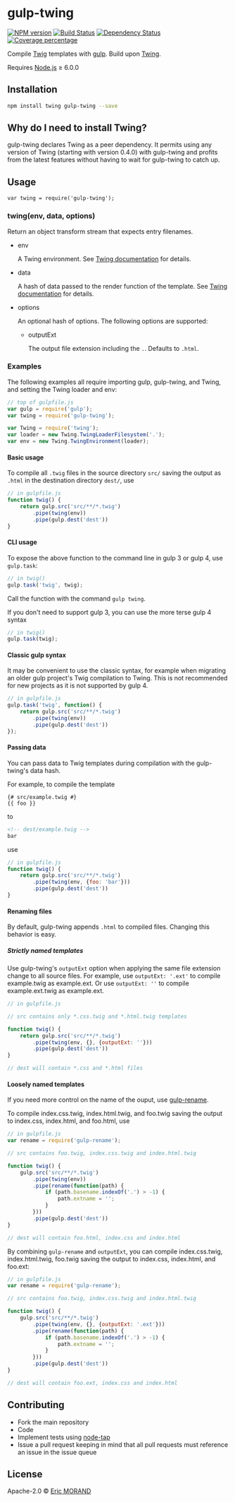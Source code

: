 # gulp-twing

[![NPM version][npm-image]][npm-url] [![Build Status][travis-image]][travis-url] [![Dependency Status][daviddm-image]][daviddm-url] [![Coverage percentage][coveralls-image]][coveralls-url]

Compile [Twig](https://github.com/twigphp/Twig) templates with [gulp](https://github.com/gulpjs/gulp). Build upon [Twing](https://github.com/ericmorand/twing).

Requires [Node.js](https://github.com/nodejs/node) ≥ 6.0.0

## Installation

```bash
npm install twing gulp-twing --save
```

## Why do I need to install Twing?

gulp-twing declares Twing as a peer dependency. It permits using any version of Twing (starting with version 0.4.0) with gulp-twing and profits from the latest features without having to wait for gulp-twing to catch up.

## Usage

`var twing = require('gulp-twing');`

### twing(env, data, options)

Return an object transform stream that expects entry filenames.

* env

  A Twing environment. See [Twing documentation](https://ericmorand.github.io/twing/api.html) for details.

* data

  A hash of data passed to the render function of the template. See [Twing documentation](https://ericmorand.github.io/twing/api.html#rendering-templates) for details.

* options

  An optional hash of options. The following options are supported:

  * outputExt

    The output file extension including the `.`. Defaults to `.html`.

### Examples

The following examples all require importing gulp, gulp-twing, and Twing, and setting the Twing loader and env:

```javascript
// top of gulpfile.js
var gulp = require('gulp');
var twing = require('gulp-twing');

var Twing = require('twing');
var loader = new Twing.TwingLoaderFilesystem('.');
var env = new Twing.TwingEnvironment(loader);
```

#### Basic usage

To compile all `.twig` files in the source directory `src/` saving the output as `.html` in the destination directory `dest/`, use

```javascript
// in gulpfile.js
function twig() {
    return gulp.src('src/**/*.twig')
        .pipe(twing(env))
        .pipe(gulp.dest('dest'))
}
```

#### CLI usage

To expose the above function to the command line in gulp 3 or gulp 4, use `gulp.task`:

```javascript
// in twig()
gulp.task('twig', twig);
```

Call the function with the command `gulp twing`.

If you don't need to support gulp 3, you can use the more terse gulp 4 syntax

```javascript
// in twig()
gulp.task(twig);
```

#### Classic gulp syntax

It may be convenient to use the classic syntax, for example when migrating an older gulp project's Twig compilation to Twing. This is not recommended for new projects as it is not supported by gulp 4.

```javascript
// in gulpfile.js
gulp.task('twig', function() {
    return gulp.src('src/**/*.twig')
        .pipe(twing(env))
        .pipe(gulp.dest('dest'))
});
```

#### Passing data

You can pass data to Twig templates during compilation with the gulp-twing's data hash.

For example, to compile the template

```twig
{# src/example.twig #}
{{ foo }}
```

to

```html
<!-- dest/example.twig -->
bar
```

use

```javascript
// in gulpfile.js
function twig() {
    return gulp.src('src/**/*.twig')
        .pipe(twing(env, {foo: 'bar'}))
        .pipe(gulp.dest('dest'))
}
```

#### Renaming files

By default, gulp-twing appends `.html` to compiled files. Changing this behavior is easy.

##### Strictly named templates

Use gulp-twing's `outputExt` option when applying the same file extension change to all source files. For example, use `outputExt: '.ext'` to compile example.twig as example.ext. Or use `outputExt: ''` to compile example.ext.twig as example.ext.

```javascript
// in gulpfile.js

// src contains only *.css.twig and *.html.twig templates

function twig() {
    return gulp.src('src/**/*.twig')
        .pipe(twing(env, {}, {outputExt: ''}))
        .pipe(gulp.dest('dest'))
}

// dest will contain *.css and *.html files
```

#### Loosely named templates

If you need more control on the name of the ouput, use [gulp-rename](https://www.npmjs.com/package/gulp-rename).

To compile index.css.twig, index.html.twig, and foo.twig saving the output to index.css, index.html, and foo.html, use

```javascript
// in gulpfile.js
var rename = require('gulp-rename');

// src contains foo.twig, index.css.twig and index.html.twig

function twig() {
    gulp.src('src/**/*.twig')
        .pipe(twing(env))
        .pipe(rename(function(path) {
            if (path.basename.indexOf('.') > -1) {
                path.extname = '';
            }
        }))
        .pipe(gulp.dest('dest'))
}

// dest will contain foo.html, index.css and index.html
```

By combining `gulp-rename` and `outputExt`, you can compile index.css.twig, index.html.twig, foo.twig saving the output to index.css, index.html, and foo.ext:

```javascript
// in gulpfile.js
var rename = require('gulp-rename');

// src contains foo.twig, index.css.twig and index.html.twig

function twig() {
    gulp.src('src/**/*.twig')
        .pipe(twing(env, {}, {outputExt: '.ext'}))
        .pipe(rename(function(path) {
            if (path.basename.indexOf('.') > -1) {
                path.extname = '';
            }
        }))
        .pipe(gulp.dest('dest'))
}

// dest will contain foo.ext, index.css and index.html
```

## Contributing

* Fork the main repository
* Code
* Implement tests using [node-tap](https://github.com/tapjs/node-tap)
* Issue a pull request keeping in mind that all pull requests must reference an issue in the issue queue

## License

Apache-2.0 © [Eric MORAND]()

[npm-image]: https://badge.fury.io/js/gulp-twing.svg
[npm-url]: https://npmjs.org/package/gulp-twing
[travis-image]: https://travis-ci.org/ericmorand/gulp-twing.svg?branch=master
[travis-url]: https://travis-ci.org/ericmorand/gulp-twing
[daviddm-image]: https://david-dm.org/ericmorand/gulp-twing.svg?theme=shields.io
[daviddm-url]: https://david-dm.org/ericmorand/gulp-twing
[coveralls-image]: https://coveralls.io/repos/github/ericmorand/gulp-twing/badge.svg
[coveralls-url]: https://coveralls.io/github/ericmorand/gulp-twing